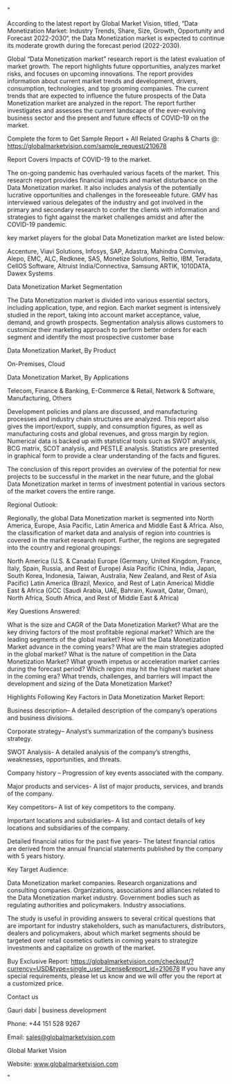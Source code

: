 "

According to the latest report by Global Market Vision, titled, “Data Monetization Market: Industry Trends, Share, Size, Growth, Opportunity and Forecast 2022-2030“, the Data Monetization market is expected to continue its moderate growth during the forecast period (2022-2030).

Global “Data Monetization market” research report is the latest evaluation of market growth. The report highlights future opportunities, analyzes market risks, and focuses on upcoming innovations. The report provides information about current market trends and development, drivers, consumption, technologies, and top grooming companies. The current trends that are expected to influence the future prospects of the Data Monetization market are analyzed in the report. The report further investigates and assesses the current landscape of the ever-evolving business sector and the present and future effects of COVID-19 on the market.

Complete the form to Get Sample Report + All Related Graphs & Charts @: https://globalmarketvision.com/sample_request/210678

Report Covers Impacts of COVID-19 to the market.

The on-going pandemic has overhauled various facets of the market. This research report provides financial impacts and market disturbance on the Data Monetization market. It also includes analysis of the potentially lucrative opportunities and challenges in the foreseeable future. GMV has interviewed various delegates of the industry and got involved in the primary and secondary research to confer the clients with information and strategies to fight against the market challenges amidst and after the COVID-19 pandemic.

key market players for the global Data Monetization market are listed below:

Accenture, Viavi Solutions, Infosys, SAP, Adastra, Mahindra Comviva, Alepo, EMC, ALC, Redknee, SAS, Monetize Solutions, Reltio, IBM, Teradata, CellOS Software, Altruist India/Connectiva, Samsung ARTIK, 1010DATA, Dawex Systems

Data Monetization Market Segmentation

The Data Monetization market is divided into various essential sectors, including application, type, and region. Each market segment is intensively studied in the report, taking into account market acceptance, value, demand, and growth prospects. Segmentation analysis allows customers to customize their marketing approach to perform better orders for each segment and identify the most prospective customer base

Data Monetization Market, By Product

On-Premises, Cloud

Data Monetization Market, By Applications

Telecom, Finance & Banking, E-Commerce & Retail, Network & Software, Manufacturing, Others

Development policies and plans are discussed, and manufacturing processes and industry chain structures are analyzed. This report also gives the import/export, supply, and consumption figures, as well as manufacturing costs and global revenues, and gross margin by region. Numerical data is backed up with statistical tools such as SWOT analysis, BCG matrix, SCOT analysis, and PESTLE analysis. Statistics are presented in graphical form to provide a clear understanding of the facts and figures.

The conclusion of this report provides an overview of the potential for new projects to be successful in the market in the near future, and the global Data Monetization market in terms of investment potential in various sectors of the market covers the entire range.

Regional Outlook:

Regionally, the global Data Monetization market is segmented into North America, Europe, Asia Pacific, Latin America and Middle East & Africa. Also, the classification of market data and analysis of region into countries is covered in the market research report. Further, the regions are segregated into the country and regional groupings:

North America (U.S. & Canada)
Europe (Germany, United Kingdom, France, Italy, Spain, Russia, and Rest of Europe)
Asia Pacific (China, India, Japan, South Korea, Indonesia, Taiwan, Australia, New Zealand, and Rest of Asia Pacific)
Latin America (Brazil, Mexico, and Rest of Latin America)
Middle East & Africa (GCC (Saudi Arabia, UAE, Bahrain, Kuwait, Qatar, Oman), North Africa, South Africa, and Rest of Middle East & Africa)

Key Questions Answered:

What is the size and CAGR of the Data Monetization Market?
What are the key driving factors of the most profitable regional market?
Which are the leading segments of the global market?
How will the Data Monetization Market advance in the coming years?
What are the main strategies adopted in the global market?
What is the nature of competition in the Data Monetization Market?
What growth impetus or acceleration market carries during the forecast period?
Which region may hit the highest market share in the coming era?
What trends, challenges, and barriers will impact the development and sizing of the Data Monetization Market?

Highlights Following Key Factors in Data Monetization Market Report:

Business description– A detailed description of the company’s operations and business divisions.

Corporate strategy– Analyst’s summarization of the company’s business strategy.

SWOT Analysis- A detailed analysis of the company’s strengths, weaknesses, opportunities, and threats.

Company history – Progression of key events associated with the company.

Major products and services- A list of major products, services, and brands of the company.

Key competitors– A list of key competitors to the company.

Important locations and subsidiaries– A list and contact details of key locations and subsidiaries of the company.

Detailed financial ratios for the past five years– The latest financial ratios are derived from the annual financial statements published by the company with 5 years history.

Key Target Audience:

Data Monetization market companies.
Research organizations and consulting companies.
Organizations, associations and alliances related to the Data Monetization market industry.
Government bodies such as regulating authorities and policymakers.
Industry associations.

The study is useful in providing answers to several critical questions that are important for industry stakeholders, such as manufacturers, distributors, dealers and policymakers, about which market segments should be targeted over retail cosmetics outlets in coming years to strategize investments and capitalize on growth of the market.

Buy Exclusive Report: https://globalmarketvision.com/checkout/?currency=USD&type=single_user_license&report_id=210678
If you have any special requirements, please let us know and we will offer you the report at a customized price.

Contact us

Gauri dabi | business development

Phone: +44 151 528 9267

Email: sales@globalmarketvision.com

Global Market Vision

Website: www.globalmarketvision.com

"
